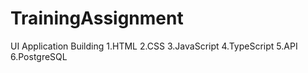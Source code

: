 # TrainingAssignment
UI Application Building
1.HTML
2.CSS
3.JavaScript
4.TypeScript
5.API
6.PostgreSQL
